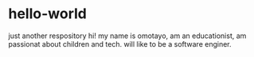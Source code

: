 # hello-world
just another respository
hi! my name is omotayo, am an educationist, am passionat about children and tech. will like to be a software enginer. 
